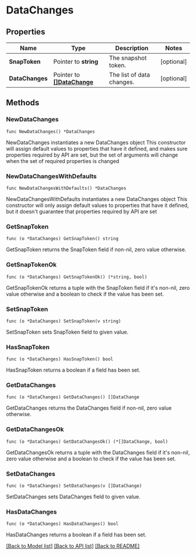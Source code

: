 # DataChanges

## Properties

Name | Type | Description | Notes
------------ | ------------- | ------------- | -------------
**SnapToken** | Pointer to **string** | The snapshot token. | [optional] 
**DataChanges** | Pointer to [**[]DataChange**](DataChange.md) | The list of data changes. | [optional] 

## Methods

### NewDataChanges

`func NewDataChanges() *DataChanges`

NewDataChanges instantiates a new DataChanges object
This constructor will assign default values to properties that have it defined,
and makes sure properties required by API are set, but the set of arguments
will change when the set of required properties is changed

### NewDataChangesWithDefaults

`func NewDataChangesWithDefaults() *DataChanges`

NewDataChangesWithDefaults instantiates a new DataChanges object
This constructor will only assign default values to properties that have it defined,
but it doesn't guarantee that properties required by API are set

### GetSnapToken

`func (o *DataChanges) GetSnapToken() string`

GetSnapToken returns the SnapToken field if non-nil, zero value otherwise.

### GetSnapTokenOk

`func (o *DataChanges) GetSnapTokenOk() (*string, bool)`

GetSnapTokenOk returns a tuple with the SnapToken field if it's non-nil, zero value otherwise
and a boolean to check if the value has been set.

### SetSnapToken

`func (o *DataChanges) SetSnapToken(v string)`

SetSnapToken sets SnapToken field to given value.

### HasSnapToken

`func (o *DataChanges) HasSnapToken() bool`

HasSnapToken returns a boolean if a field has been set.

### GetDataChanges

`func (o *DataChanges) GetDataChanges() []DataChange`

GetDataChanges returns the DataChanges field if non-nil, zero value otherwise.

### GetDataChangesOk

`func (o *DataChanges) GetDataChangesOk() (*[]DataChange, bool)`

GetDataChangesOk returns a tuple with the DataChanges field if it's non-nil, zero value otherwise
and a boolean to check if the value has been set.

### SetDataChanges

`func (o *DataChanges) SetDataChanges(v []DataChange)`

SetDataChanges sets DataChanges field to given value.

### HasDataChanges

`func (o *DataChanges) HasDataChanges() bool`

HasDataChanges returns a boolean if a field has been set.


[[Back to Model list]](../README.md#documentation-for-models) [[Back to API list]](../README.md#documentation-for-api-endpoints) [[Back to README]](../README.md)


